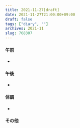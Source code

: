 ```yaml
---
title: 2021-11-27[draft]
date: 2021-11-27T21:00:00+09:00
draft: false
tags: ["diary", ""]
archives: 2021-11
slug: 768307
---
```

#### 午前
- 
#### 午後
- 
#### 体調
- 
#### その他